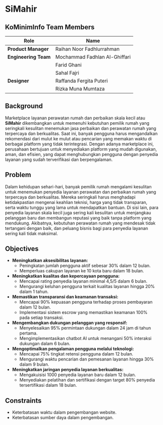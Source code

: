 # SiMahir

## KoMinimInfo Team Members

| **Role**             | **Name**                      |
| ---                  | ---                           |
| **Product Manager**  | Raihan Noor Fadhlurrahman     |
| **Engineering Team** | Mochammad Fadhlan Al-Ghiffari |
|                      | Farid Ghani                   |
|                      | Sahal Fajri                   |
| **Designer**         | Raffanda Fergita Puteri       |
|                      | Rizka Muna Mumtaza            |

## Background

Marketplace layanan perawatan rumah dan perbaikan skala kecil atau **SiMahir** dikembangkan untuk memenuhi kebutuhan pemilik rumah yang seringkali kesulitan menemukan jasa perbaikan dan perawatan rumah yang terpercaya dan berkualitas. Saat ini, banyak pengguna harus mengandalkan rekomendasi dari mulut ke mulut atau pencarian yang memakan waktu di berbagai platform yang tidak terintegrasi. Dengan adanya marketplace ini, perusahaan bertujuan untuk menyediakan platform yang mudah digunakan, aman, dan efisien, yang dapat menghubungkan pengguna dengan penyedia layanan yang sudah terverifikasi dan berpengalaman.

## Problem

Dalam kehidupan sehari-hari, banyak pemilik rumah mengalami kesulitan untuk menemukan penyedia layanan perawatan dan perbaikan rumah yang terpercaya dan berkualitas. Mereka seringkali harus menghadapi ketidakpastian mengenai keahlian teknisi, harga yang tidak transparan, serta waktu tunggu yang lama untuk mendapatkan bantuan. Di sisi lain, para penyedia layanan skala kecil juga sering kali kesulitan untuk menjangkau pelanggan baru dan membangun reputasi yang baik tanpa platform yang mendukung. Akibatnya, kebutuhan perawatan rumah yang mendesak tidak tertangani dengan baik, dan peluang bisnis bagi para penyedia layanan sering kali tidak maksimal.

## Objectives

-   **Meningkatkan aksesibilitas layanan:**
    -   Peningkatan jumlah pengguna aktif sebesar 30% dalam 12 bulan.
    -   Memperluas cakupan layanan ke 10 kota baru dalam 18 bulan.
-   **Meningkatkan kualitas dan kepercayaan pengguna:**
    -   Mencapai rating penyedia layanan minimal 4,5/5 dalam 6 bulan.
    -   Mengurangi keluhan pengguna terkait kualitas layanan hingga 20% dalam 1 tahun.
-   **Memastikan transparansi dan keamanan transaksi:**
    -   Mencapai 90% kepuasan pengguna terhadap proses pembayaran dalam 12 bulan.
    -   Implementasi sistem escrow yang memastikan keamanan 100% pada setiap transaksi.
-   **Mengembangkan dukungan pelanggan yang responsif:**
    -   Menyelesaikan 95% permintaan dukungan dalam 24 jam di tahun pertama.
    -   Mengimplementasikan chatbot AI untuk menangani 50% interaksi dukungan dalam 6 bulan.
-   **Mengoptimalkan pengalaman pengguna melalui teknologi:**
    -   Mencapai 75% tingkat retensi pengguna dalam 12 bulan.
    -   Mengurangi waktu pencarian dan pemesanan layanan hingga 30% dalam 9 bulan.
-   **Meningkatkan jaringan penyedia layanan berkualitas:**
    -   Mengakuisisi 1000 penyedia layanan baru dalam 12 bulan.
    -   Menyediakan pelatihan dan sertifikasi dengan target 80% penyedia tersertifikasi dalam 18 bulan.

## Constraints

-   Keterbatasan waktu dalam pengembangan website.
-   Keterbatasan sumber daya dalam pengembangan.
